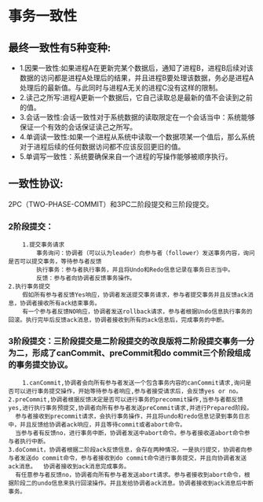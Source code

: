 # 事务一致性
## 最终一致性有5种变种:
- 1.因果一致性:如果进程A在更新完某个数据后，通知了进程B，进程B后续对该数据的访问都是进程A处理后的结果，并且进程B要处理该数据，务必是进程A处理后的最新值。与此同时与进程A无关的进程C没有这样的限制。
- 2.读己之所写:进程A更新一个数据后，它自己读取总是最新的值不会读到之前的值。
- 3.会话一致性:会话一致性对于系统数据的读取限定在一个会话当中：系统能够保证一个有效的会话保证读己之所写。
- 4.单调读一致性:如果一个进程从系统中读取一个数据项某一个值后，那么系统对于进程后续的任何数据访问都不应该反回更旧的值。
- 5.单调写一致性：系统要确保来自一个进程的写操作能够被顺序执行。

## 一致性协议:
2PC（TWO-PHASE-COMMIT）和3PC二阶段提交和三阶段提交。
### 	2阶段提交：
 		1.提交事务请求
 			事务询问：协调者（可以认为leader）向参与者（follower）发送事务内容，询问是否可以提交事务，等待参与者反馈
 			执行事务：参与者执行事务，并且将Undo和Redo信息记录在事务日志当中。
 			反馈：参与者向协调者反馈事务操作。
 	2.执行事务提交
 		假如所有参与者反馈Yes响应，协调者发送提交事务请求，参与者提交事务并且反馈ack消息，协调者接收所有ack结束事务。
 		有一个参与者反馈NO响应，协调者发送rollback请求，参与者根据Undo信息执行事务的回滚。执行完毕后反馈ack消息，协调者接收到所有的ack信息后，完成事务的中断。
### 	3阶段提交：三阶段提交是二阶段提交的改良版将二阶段提交事务一分为二，形成了canCommit、preCommit和do commit三个阶段组成的事务提交协议。
		1.canCommit,协调者会向所有参与者发送一个包含事务内容的canCommit请求,询问是否可以进行事务提交操作，开始等待参与者响应,参与者接受请求后，会反馈yes or no。
    2.preCommit,协调者根据反馈决定是否可以进行事务的precommit操作,当参与者都反馈yes,进行执行事务预提交,协调者向所有参与者发送preCommit请求,并进行Prepared阶段。
      参与者接收到precommit请求，会执行事务操作，并且将undo和redo信息记录到事务日志中，并且反馈给协调者ack响应，并且等待commit或者abort命令。
      当参与者有反馈no，进行事务中断，协调者发送中abort命令。参与者接收道abort命令参与者执行中断。
    3.doCommit，协调者根据二阶段ack反馈信息，会存在两种情况，一是执行提交，协调者向参与者发送do commit命令，参与者接收到do commit命令进行事务提交，并且向协调者发送ack消息。  协调者接收到ack消息完成事务。
      有任意参与者反馈no，协调者向所有参与者发送abort请求。参与者接收到abort命令，根据阶段二的undo信息来执行回滚操作。并且发给协调者ack消息。协调者接收到ack消息后中断事务。
      
